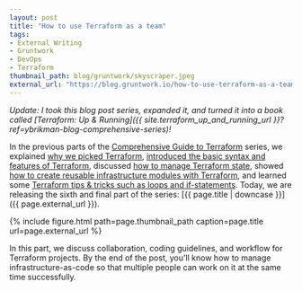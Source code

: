 ```yaml
---
layout: post
title: "How to use Terraform as a team"
tags:
- External Writing
- Gruntwork
- DevOps
- Terraform
thumbnail_path: blog/gruntwork/skyscraper.jpeg
external_url: "https://blog.gruntwork.io/how-to-use-terraform-as-a-team-251bc1104973"
---
```


*Update: I took this blog post series, expanded it, and turned it into a book called 
[Terraform: Up & Running]({{ site.terraform_up_and_running_url }}?ref=ybrikman-blog-comprehensive-series)!*

In the previous parts of the [Comprehensive Guide to
Terraform](https://blog.gruntwork.io/a-comprehensive-guide-to-terraform-b3d32832baca?source=latest) series, we
explained [why we picked
Terraform](https://blog.gruntwork.io/why-we-use-terraform-and-not-chef-puppet-ansible-saltstack-or-cloudformation-7989dad2865c),
[introduced the basic syntax and features of
Terraform](https://blog.gruntwork.io/an-introduction-to-terraform-f17df9c6d180), discussed [how to manage
Terraform state](https://blog.gruntwork.io/how-to-manage-terraform-state-28f5697e68fa), showed [how to create
reusable infrastructure modules with
Terraform](https://blog.gruntwork.io/how-to-create-reusable-infrastructure-with-terraform-modules-25526d65f73d), and
learned some [Terraform tips & tricks such as loops and
if-statements](https://blog.gruntwork.io/terraform-tips-tricks-loops-if-statements-and-gotchas-f739bbae55f9). Today,
we are releasing the sixth and final part of the series: [{{ page.title | downcase }}]({{ page.external_url }}).

{% include figure.html path=page.thumbnail_path caption=page.title url=page.external_url %}

In this part, we discuss collaboration, coding guidelines, and workflow for Terraform projects. By the end of the post,
you'll know how to manage infrastructure-as-code so that multiple people can work on it at the same time successfully.
